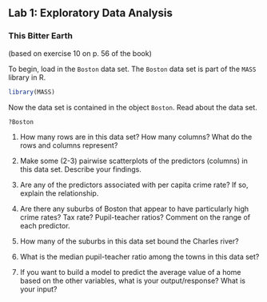 
## Lab 1: Exploratory Data Analysis

### This Bitter Earth

(based on exercise 10 on p. 56 of the book)

To begin, load in the `Boston` data set. The `Boston` data set is part
of the `MASS` library in R.

``` r
library(MASS)
```

Now the data set is contained in the object `Boston`. Read about the
data set.

``` r
?Boston
```

1.  How many rows are in this data set? How many columns? What do the
    rows and columns represent?

2.  Make some (2-3) pairwise scatterplots of the predictors (columns) in
    this data set. Describe your findings.

3.  Are any of the predictors associated with per capita crime rate? If
    so, explain the relationship.

4.  Are there any suburbs of Boston that appear to have particularly
    high crime rates? Tax rate? Pupil-teacher ratios? Comment on the
    range of each predictor.

5.  How many of the suburbs in this data set bound the Charles river?

6.  What is the median pupil-teacher ratio among the towns in this data
    set?

7.  If you want to build a model to predict the average value of a home
    based on the other variables, what is your output/response? What is
    your input?
